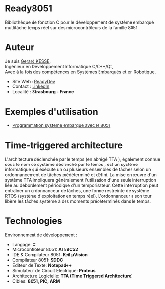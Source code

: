 # Ready8051

Bibliothèque de fonction C pour le développement de système embarqué mutlitâche temps réel sur des microcontrôleurs de la famille 8051

# Auteur

Je suis 
[Gerard KESSE](http://readydev.ovh/Presentation/ "Accédez à mon site web (ReadyDev)"),  
Ingénieur en Développement Informatique C/C++/Qt,  
Avec à la fois des compétences en Systèmes Embarqués et en Robotique.  

* Site Web : [ReadyDev](https://readydev.ovh/home/ "Accédez à mon site web (ReadyDev)")
* Contact : [LinkedIn](https://www.linkedin.com/in/tia-gerard-kesse/ "Envoyez-moi un message sur (LinkedIn)")
* Localité : **Strasbourg - France**

# Exemples d'utilisation
* [Programmation système embarqué avec le 8051](https://readydev.ovh/Tutoriels/Embedded_System/8051/ "Programmation système embarqué avec le 8051")  

# Time-triggered architecture

L'architecture déclenchée par le temps (en abrégé TTA ), 
également connue sous le nom de système déclenché par le temps , 
est un système informatique qui exécute un ou plusieurs ensembles de tâches 
selon un ordonnancement de tâches prédéterminé et défini. 
La mise en œuvre d'un système TTA impliquera généralement 
l'utilisation d'une seule interruption 
liée au débordement périodique d'un temporisateur. 
Cette interruption peut entraîner un ordonnanceur de tâches, 
une forme restreinte de système RTOS (système d'exploitation en temps réel). 
L'ordonnanceur à son tour libère les tâches système à des moments prédéterminés 
dans le temps.

# Technologies

Environnement de développement :

* Langage: **C**
* Microcontrôleur 8051: **AT89C52**
* IDE & Compilateur 8051: **Keil µVision**
* Compilateur 8051: **SDDC**
* Editeur de Texte: **Notepad++**
* Simulateur de Circuit Electrique: **Proteus**
* Architecture Logicielle: **TTA (Time Triggered Architecture)**
* Cibles: **8051, PIC, ARM**
